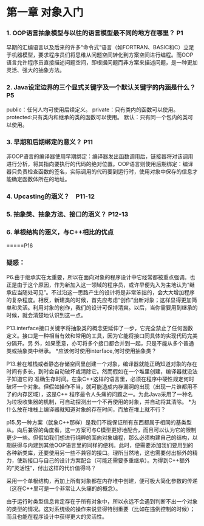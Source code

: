 第一章 对象入门
======
### 1. OOP语言抽象模型与以往的语言模型最不同的地方在哪里？ P1
早期的汇编语言以及后来的许多“命令式”语言（如FORTRAN、BASIC和C）立足于机器模型，要求程序员们将思维从问题空间转化到方案空间进行编程。而OOP语言允许程序员直接描述问题空间，即根据问题而非方案来描述问题，是一种更加灵活、强大的抽象方法。
### 2. Java设定边界的三个显式关键字及一个默认关键字的内涵是什么？P5
public：任何人均可使用后续定义。 private：只有类内的函数可以使用。 protected:只有类内和继承的类的函数可以使用。 默认：只有同一个包内的类可以使用。
### 3. 早期和后期绑定的意义？ P11 
非OOP语言的编译器使用早期绑定：编译器发出函数调用后，链接器将对该调用进行分析，将其指向要执行的代码的绝对位置。OOP语言则使用后期绑定：编译器只负责检查函数的签名，实际调用的代码要到运行时，使用对象中保存的信息才能确定函数体所在的地址。
### 4. Upcasting的涵义？　P11-12
### 5. 抽象类、抽象方法、接口的涵义？ P12-13
### 6. 单根结构的涵义，与C++相比的优点
=====P16
### 疑惑：

P6.由于继承实在太重要，所以在面向对象的程序设计中它经常都被重点强调。也正是由于这个原因，作为新加入这一领域的程序员，或许早便先入为主地认为“继承应当随处可见”。不过沿这一思路产生的设计将是非常笨拙的，会大大增加程序的复杂程度。相反，新建类的时候，首先应考虑“创作”出新对象；这样显得更加简单和灵活。利用对象的创作，我们的设计可保持清爽。以后，当你需要用到继承的时候，就会清楚地认识到这一点。

P13.interface接口关键字将抽象类的概念更延伸了一步，它完全禁止了任何函数定义。接口是一种相当有效和常用的工具，因为它能将接口同具体的实现代码完美分隔开。另
外，如果愿意，亦可将多个接口都合并到一起，只是不能从多个普通类或抽象类中继承。
*应该何时使用interface,何时使用抽象类？

P13.若在堆栈或者静态存储空间里创建一个对象，编译器就能正确知道对象的存在时间有多长，到时会自动破坏或清除它。然而假如在一个堆里创建，编译器就没法子知道它的
准确生存时间。在象C++这样的语言里，必须在程序中硬性规定何时破坏一个对象。但假如操作不当，就可能造成内存漏洞的出现（出现一片谁都用不了的内存区域），这是C++
程序最令人头痛的问题之一。为此Java采用了一种名为垃圾收集器的机制，可自动探测出一个不再使用的对象，并自动将其清除。
*为什么放在堆栈上编译器就知道对象的存在时间，而放在堆上就不行？

p15.另一种方案（就象C++那样）是我们不能保证所有东西都属于相同的基类型从。向后兼容的角度看，这一方案可与C模型更好地配合，而且可以认为它的限制更少一些。但假如我们想进行纯粹的面向对象编程，那么必须构建自己的结构，以期获得与内建到其他OOP语言里的同样的便利。此时，便需要添加我们要用到的各种新类库，还要使用另一些不兼容的接口。理所当然地，这也需要付出额外的精力，使新接口与自己的设计方案配合（可能还需要多重继承）。为得到C++额外的“灵活性”，付出这样的代价值得吗？

采用一个单根结构，再加上所有对象都在内存堆中创建，便可极大简化参数的传递（这在C++里可是一个非常让人头痛的的概念）。

由于运行时类型信息肯定存在于所有对象中，所以永远不会遇到判断不出一个对象的类型的情况。这对系统级的操作来说显得特别重要（比如在违例控制的时候）；而且也能在程序设计中获得更大的灵活性。
